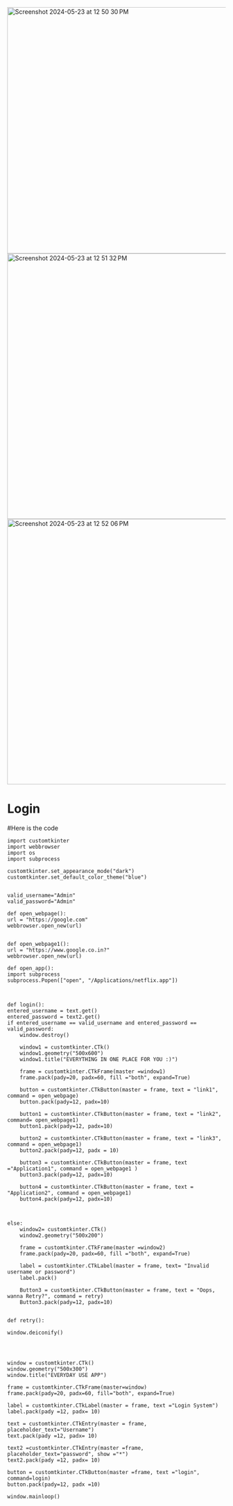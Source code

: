 <img width="568" alt="Screenshot 2024-05-23 at 12 50 30 PM" src="https://github.com/Piyushb630/Login/assets/92310553/73bc8cfb-b1ab-4627-a431-b846ec991d46">

<img width="612" alt="Screenshot 2024-05-23 at 12 51 32 PM" src="https://github.com/Piyushb630/Login/assets/92310553/4ab423ae-9174-4e78-8a06-df449a3258cb">


<img width="612" alt="Screenshot 2024-05-23 at 12 52 06 PM" src="https://github.com/Piyushb630/Login/assets/92310553/36e44750-4b5b-4a50-870a-3ad2d995f772">







# Login

#Here is the code


    import customtkinter
    import webbrowser
    import os
    import subprocess

    customtkinter.set_appearance_mode("dark")
    customtkinter.set_default_color_theme("blue")


    valid_username="Admin"
    valid_password="Admin"

    def open_webpage():
    url = "https://google.com"
    webbrowser.open_new(url)


    def open_webpage1():
    url = "https://www.google.co.in?"
    webbrowser.open_new(url)
 
    def open_app(): 
    import subprocess 
    subprocess.Popen(["open", "/Applications/netflix.app"])



    def login():
    entered_username = text.get()
    entered_password = text2.get()
    if entered_username == valid_username and entered_password == valid_password:
        window.destroy()

        window1 = customtkinter.CTk()
        window1.geometry("500x600")
        window1.title("EVERYTHING IN ONE PLACE FOR YOU :)")

        frame = customtkinter.CTkFrame(master =window1)
        frame.pack(pady=20, padx=60, fill ="both", expand=True)

        button = customtkinter.CTkButton(master = frame, text = "link1", command = open_webpage)
        button.pack(pady=12, padx=10)

        button1 = customtkinter.CTkButton(master = frame, text = "link2", command= open_webpage1)
        button1.pack(pady=12, padx=10)

        button2 = customtkinter.CTkButton(master = frame, text = "link3", command = open_webpage1)
        button2.pack(pady=12, padx = 10)

        button3 = customtkinter.CTkButton(master = frame, text ="Application1", command = open_webpage1 )
        button3.pack(pady=12, padx=10)

        button4 = customtkinter.CTkButton(master = frame, text = "Application2", command = open_webpage1)
        button4.pack(pady=12, padx=10)
        


    else:
        window2= customtkinter.CTk()
        window2.geometry("500x200")

        frame = customtkinter.CTkFrame(master =window2)
        frame.pack(pady=20, padx=60, fill ="both", expand=True)

        label = customtkinter.CTkLabel(master = frame, text= "Invalid username or password")
        label.pack()

        Button3 = customtkinter.CTkButton(master = frame, text = "Oops, wanna Retry?", command = retry)
        Button3.pack(pady=12, padx=10)


    def retry():
   
    window.deiconify() 
    
    
          

    window = customtkinter.CTk()
    window.geometry("500x300")
    window.title("EVERYDAY USE APP")

    frame = customtkinter.CTkFrame(master=window)
    frame.pack(pady=20, padx=60, fill="both", expand=True)

    label = customtkinter.CTkLabel(master = frame, text ="Login System")
    label.pack(pady =12, padx= 10)

    text = customtkinter.CTkEntry(master = frame, placeholder_text="Username")
    text.pack(pady =12, padx= 10)

    text2 =customtkinter.CTkEntry(master =frame, placeholder_text="password", show ="*")
    text2.pack(pady =12, padx= 10)

    button = customtkinter.CTkButton(master =frame, text ="login", command=login)
    button.pack(pady=12, padx =10)
           
    window.mainloop()
